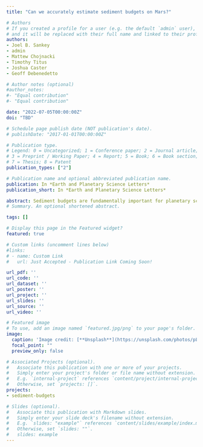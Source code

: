 ```yaml
---
title: "Can we accurately estimate sediment budgets on Mars?"

# Authors
# If you created a profile for a user (e.g. the default `admin` user), write the username (folder name) here 
# and it will be replaced with their full name and linked to their profile.
authors:
- Joel B. Sankey
- admin
- Mattew Chojnacki
- Timothy Titus
- Joshua Caster
- Geoff Debenedetto

# Author notes (optional)
#author_notes:
#- "Equal contribution"
#- "Equal contribution"

date: "2022-07-05T00:00:00Z"
doi: "TBD"

# Schedule page publish date (NOT publication's date).
# publishDate: "2017-01-01T00:00:00Z"

# Publication type.
# Legend: 0 = Uncategorized; 1 = Conference paper; 2 = Journal article;
# 3 = Preprint / Working Paper; 4 = Report; 5 = Book; 6 = Book section;
# 7 = Thesis; 8 = Patent
publication_types: ["2"]

# Publication name and optional abbreviated publication name.
publication: In *Earth and Planetary Science Letters*
publication_short: In *Earth and Planetary Science Letters*

abstract: Sediment budgets are fundamentally important for planetary science. However, only one primary method, based on remote sensing, is currently available for determining extraterrestrial sediment budgets. For determining sediment budgets on Earth, both in-situ and remote sensing methods are available. Despite the widespread use of the two methods, there has been surprisingly little research on how well the sediment budgets produced by these two approaches reconcile with one another, which highlights the lack of quantitative understanding of errors for sediment budgets measured with remote sensing in planetary research. Therefore, there is a general need to expand our knowledge of sediment budgets. Here we use a background review and analog case study of an aeolian dunefield in Grand Canyon, Earth to frame a path forward for addressing shortcomings of remote sensing sediment budgets on Mars. We estimate a 53% percent difference in the sediment budget determined with remote sensing relative to in-situ methods for a simple endmember scenario of a dunefield within a unimodal wind directional regime and no external sediment supply. However, when we incorporated key sources of uncertainty in remote sensing change detection following methods commonly used by geomorphologists on Earth, the estimates of sediment budget differences relative to the in-situ method spanned a much larger range, from 3% to 138%. Our case study also suggests that sediment budget errors could be much larger under more complex wind direction, sediment supply, and physiographic settings, and that variability in those landscape characteristics might be used to better estimate errors for dunefield sediment budgets. We conclude that by comparing sediment budgets derived from in-situ measurements of sediment fluxes and from remote sensing measurements at many more analog sites on Earth, the aeolian research community, and the geomorphology discipline, could gain an understanding of the errors of the remote sensing method, which is used by investigators on other planetary bodies such as Mars. This could improve the ability to quantify sediment budgets on Mars – and, in the future, other planetary environments where high-resolution topographic data are available – as well as directly improve our ability to interpret extraterrestrial landscape evolution related to climate, weather, and geologic history.
# Summary. An optional shortened abstract.

tags: []

# Display this page in the Featured widget?
featured: true

# Custom links (uncomment lines below)
#links:
# - name: Custom Link
#   url: Just Accepted - Publication Link Coming Soon!

url_pdf: ''
url_code: ''
url_dataset: ''
url_poster: ''
url_project: ''
url_slides: ''
url_source: ''
url_video: ''

# Featured image
# To use, add an image named `featured.jpg/png` to your page's folder. 
image:
  caption: 'Image credit: [**Unsplash**](https://unsplash.com/photos/pLCdAaMFLTE)'
  focal_point: ""
  preview_only: false

# Associated Projects (optional).
#   Associate this publication with one or more of your projects.
#   Simply enter your project's folder or file name without extension.
#   E.g. `internal-project` references `content/project/internal-project/index.md`.
#   Otherwise, set `projects: []`.
projects:
- sediment-budgets

# Slides (optional).
#   Associate this publication with Markdown slides.
#   Simply enter your slide deck's filename without extension.
#   E.g. `slides: "example"` references `content/slides/example/index.md`.
#   Otherwise, set `slides: ""`.
#   slides: example
---
```

